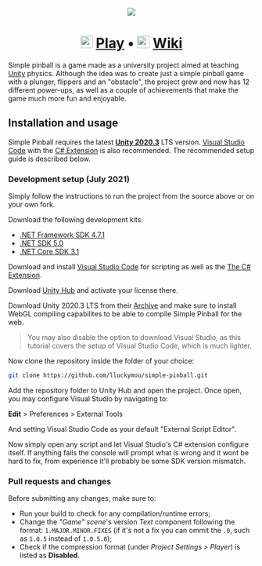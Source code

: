 <p align="center">
    <img src="https://github.com/lluckymou/simple-pinball/raw/main/Game/title.png?raw=true"/>
</p>
<h1 align="center">
    <img src="https://github.com/lluckymou/simple-pinball/blob/main/Assets/UI/Achievements/icons8-pinball-80.png?raw=true" height="25"/>
    <a href="https://lluckymou.github.io/simple-pinball/">Play</a>
    •
    <img src="https://github.com/lluckymou/simple-pinball/blob/main/Assets/UI/Achievements/icons8-fantasy-80.png?raw=true" height="25"/>
    <a href="https://github.com/lluckymou/simple-pinball/wiki">Wiki</a>
</h1>

Simple pinball is a game made as a university project aimed at teaching [Unity](https://unity.com) physics. Although the idea was to create just a simple pinball game with a plunger, flippers and an "obstacle", the project grew and now has 12 different power-ups, as well as a couple of achievements that make the game much more fun and enjoyable.

## Installation and usage

Simple Pinball requires the latest **[Unity 2020.3](https://unity3d.com/get-unity/download/archive)** LTS version.
[Visual Studio Code](https://code.visualstudio.com) with the [C# Extension](https://marketplace.visualstudio.com/items?itemName=ms-dotnettools.csharp) is also recommended. The recommended setup guide is described below.

### Development setup (July 2021)

Simply follow the instructions to run the project from the source above or on your own fork.

Download the following development kits:
- [.NET Framework SDK 4.7.1](https://dotnet.microsoft.com/download/dotnet-framework/net471)
- [.NET SDK 5.0](https://dotnet.microsoft.com/download/dotnet/5.0)
- [.NET Core SDK 3.1](https://dotnet.microsoft.com/download/dotnet/3.1)

Download and install [Visual Studio Code](https://code.visualstudio.com) for scripting as well as the [The C# Extension](https://marketplace.visualstudio.com/items?itemName=ms-dotnettools.csharp).

Download [Unity Hub](https://unity3d.com/get-unity/download) and activate your license there.

Download Unity 2020.3 LTS from their [Archive](https://unity3d.com/get-unity/download/archive) and make sure to install WebGL compiling capabilites to be able to compile Simple Pinball for the web.

> You may also disable the option to download Visual Studio, as this tutorial covers the setup of Visual Studio Code, which is much lighter.

Now clone the repository inside the folder of your choice:

```bash
git clone https://github.com/lluckymou/simple-pinball.git
```

Add the repository folder to Unity Hub and open the project. Once open, you may configure Visual Studio by navigating to:

**Edit** > Preferences > External Tools

And setting Visual Studio Code as your default "External Script Editor".

Now simply open any script and let Visual Studio's C# extension configure itself. If anything fails the console will prompt what is wrong and it wont be hard to fix, from experience it'll probably be some SDK version mismatch.

### Pull requests and changes

Before submitting any changes, make sure to:

- Run your build to check for any compilation/runtime errors;
- Change the *"Game" scene*'s version *Text* component following the format: `1.MAJOR.MINOR.FIXES` (if it's not a fix you can ommit the `.0`, such as `1.0.5` instead of `1.0.5.0`);
- Check if the compression format (under *Project Settings > Player*) is listed as **Disabled**.